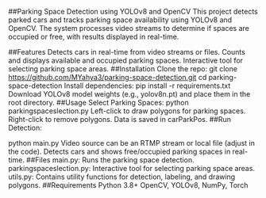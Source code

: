 ##Parking Space Detection using YOLOv8 and OpenCV
This project detects parked cars and tracks parking space availability using YOLOv8 and OpenCV. The system processes video streams to determine if spaces are occupied or free, with results displayed in real-time.

##Features
Detects cars in real-time from video streams or files.
Counts and displays available and occupied parking spaces.
Interactive tool for selecting parking space areas.
##Installation
Clone the repo:
git clone https://github.com/MYahya3/parking-space-detection.git
cd parking-space-detection
Install dependencies:
pip install -r requirements.txt
Download YOLOv8 model weights (e.g., yolov8n.pt) and place them in the root directory.
##Usage
Select Parking Spaces:
python parkingspaceslection.py
Left-click to draw polygons for parking spaces.
Right-click to remove polygons. Data is saved in carParkPos.
##Run Detection:

python main.py
Video source can be an RTMP stream or local file (adjust in the code).
Detects cars and shows free/occupied parking spaces in real-time.
##Files
main.py: Runs the parking space detection.
parkingspaceslection.py: Interactive tool for selecting parking space areas.
utils.py: Contains utility functions for detection, labeling, and drawing polygons.
##Requirements
Python 3.8+
OpenCV, YOLOv8, NumPy, Torch
